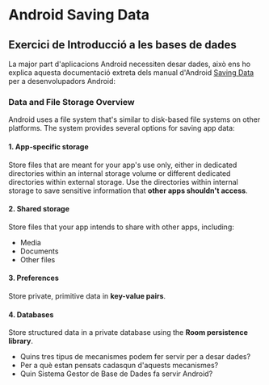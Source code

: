 # Android Saving Data
## Exercici de Introducció a les bases de dades
La major part d'aplicacions Android necessiten desar dades, això ens ho explica aquesta documentació extreta dels manual d'Android [Saving Data](https://developer.android.com/training/data-storage)  per a desenvolupadors Android: 

### Data and File Storage Overview

Android uses a file system that's similar to disk-based file systems on other platforms. The system provides several options for saving app data:

#### 1. App-specific storage
Store files that are meant for your app's use only, either in dedicated directories within an internal storage volume or different dedicated directories within external storage. Use the directories within internal storage to save sensitive information that **other apps shouldn't access**.

#### 2. Shared storage
Store files that your app intends to share with other apps, including:
- Media
- Documents
- Other files

#### 3. Preferences
Store private, primitive data in **key-value pairs**.

#### 4. Databases
Store structured data in a private database using the **Room persistence library**.


* Quins tres tipus de mecanismes podem fer servir per a desar dades?
* Per a què estan pensats cadasqun d'aquests mecanismes?
* Quin Sistema Gestor de Base de Dades fa servir Android?
